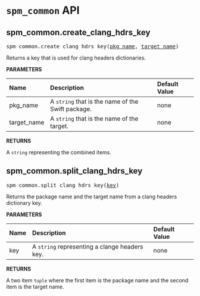 <!-- Generated with Stardoc, Do Not Edit! -->
# `spm_common` API


<a id="spm_common.create_clang_hdrs_key"></a>

## spm_common.create_clang_hdrs_key

<pre>
spm_common.create_clang_hdrs_key(<a href="#spm_common.create_clang_hdrs_key-pkg_name">pkg_name</a>, <a href="#spm_common.create_clang_hdrs_key-target_name">target_name</a>)
</pre>

Returns a key that is used for clang headers dictionaries.

**PARAMETERS**


| Name  | Description | Default Value |
| :------------- | :------------- | :------------- |
| <a id="spm_common.create_clang_hdrs_key-pkg_name"></a>pkg_name |  A <code>string</code> that is the name of the Swift package.   |  none |
| <a id="spm_common.create_clang_hdrs_key-target_name"></a>target_name |  A <code>string</code> that is the name of the target.   |  none |

**RETURNS**

A `string` representing the combined items.


<a id="spm_common.split_clang_hdrs_key"></a>

## spm_common.split_clang_hdrs_key

<pre>
spm_common.split_clang_hdrs_key(<a href="#spm_common.split_clang_hdrs_key-key">key</a>)
</pre>

Returns the package name and the target name from a clang headers dictionary key.

**PARAMETERS**


| Name  | Description | Default Value |
| :------------- | :------------- | :------------- |
| <a id="spm_common.split_clang_hdrs_key-key"></a>key |  A <code>string</code> representing a clange headers key.   |  none |

**RETURNS**

A two item `tuple` where the first item is the package name and
  the second item is the target name.


